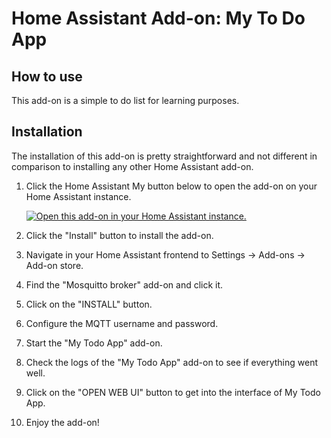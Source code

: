 # Home Assistant Add-on: My To Do App

## How to use

This add-on is a simple to do list for learning purposes.

## Installation

The installation of this add-on is pretty straightforward and not different in
comparison to installing any other Home Assistant add-on.

1. Click the Home Assistant My button below to open the add-on on your Home
   Assistant instance.

   [![Open this add-on in your Home Assistant instance.][addon-badge]][addon]

1. Click the "Install" button to install the add-on.
1. Navigate in your Home Assistant frontend to Settings -> Add-ons -> Add-on store.
1. Find the "Mosquitto broker" add-on and click it.
1. Click on the "INSTALL" button.
1. Configure the MQTT username and password.
1. Start the "My Todo App" add-on.
1. Check the logs of the "My Todo App" add-on to see if everything went well.
1. Click on the "OPEN WEB UI" button to get into the interface of My Todo App.
1. Enjoy the add-on!

[addon-badge]: https://my.home-assistant.io/badges/supervisor_addon.svg
[addon]: https://my.home-assistant.io/redirect/supervisor_addon/?addon=1d040d01_my_todo_app&repository_url=https%3A%2F%2Fgithub.com%2Fmitchinator1%2FMULE-ToDo
